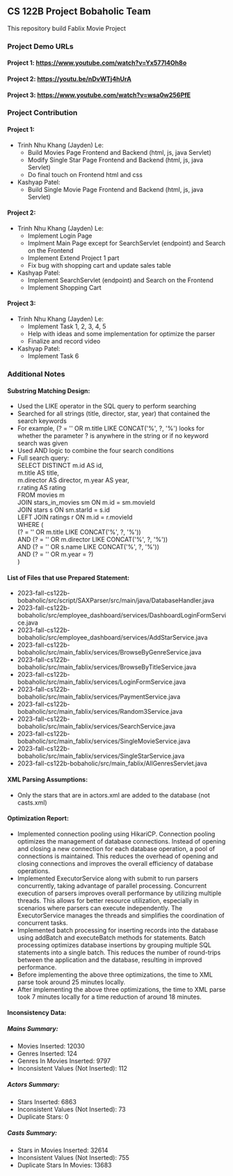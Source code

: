 ## CS 122B Project Bobaholic Team

This repository build Fablix Movie Project

### Project Demo URLs

#### Project 1: https://www.youtube.com/watch?v=Yx577l4Oh8o

#### Project 2: https://youtu.be/nDvWTj4hUrA

#### Project 3: https://www.youtube.com/watch?v=wsa0w256PfE

### Project Contribution

#### Project 1:

- Trinh Nhu Khang (Jayden) Le:
  - Build Movies Page Frontend and Backend (html, js, java Servlet)
  - Modify Single Star Page Frontend and Backend (html, js, java Servlet)
  - Do final touch on Frontend html and css
- Kashyap Patel:
  - Build Single Movie Page Frontend and Backend (html, js, java Servlet)

#### Project 2:

- Trinh Nhu Khang (Jayden) Le:
  - Implement Login Page
  - Implment Main Page except for SearchServlet (endpoint) and Search on the Frontend
  - Implement Extend Project 1 part
  - Fix bug with shopping cart and update sales table
- Kashyap Patel:
  - Implement SearchServlet (endpoint) and Search on the Frontend
  - Implement Shopping Cart
  
#### Project 3:

- Trinh Nhu Khang (Jayden) Le:
  - Implement Task 1, 2, 3, 4, 5
  - Help with ideas and some implementation for optimize the parser
  - Finalize and record video
- Kashyap Patel:
  - Implement Task 6

### Additional Notes

#### Substring Matching Design:

- Used the LIKE operator in the SQL query to perform searching
- Searched for all strings (title, director, star, year) that contained the search keywords
- For example, (? = '' OR m.title LIKE CONCAT('%', ?, '%') looks for whether the parameter ?
  is anywhere in the string or if no keyword search was given
- Used AND logic to combine the four search conditions
- Full search query:  
  SELECT DISTINCT m.id AS id,  
  m.title AS title,  
  m.director AS director,
  m.year AS year,  
  r.rating AS rating  
  FROM movies m  
  JOIN stars_in_movies sm ON m.id = sm.movieId  
  JOIN stars s ON sm.starId = s.id  
  LEFT JOIN ratings r ON m.id = r.movieId  
  WHERE (  
  (? = '' OR m.title LIKE CONCAT('%', ?, '%'))  
  AND (? = '' OR m.director LIKE CONCAT('%', ?, '%'))  
  AND (? = '' OR s.name LIKE CONCAT('%', ?, '%'))  
  AND (? = '' OR m.year = ?)  
  )

#### List of Files that use Prepared Statement:
- 2023-fall-cs122b-bobaholic/src/script/SAXParser/src/main/java/DatabaseHandler.java
- 2023-fall-cs122b-bobaholic/src/employee_dashboard/services/DashboardLoginFormService.java
- 2023-fall-cs122b-bobaholic/src/employee_dashboard/services/AddStarService.java
- 2023-fall-cs122b-bobaholic/src/main_fablix/services/BrowseByGenreService.java
- 2023-fall-cs122b-bobaholic/src/main_fablix/services/BrowseByTitleService.java
- 2023-fall-cs122b-bobaholic/src/main_fablix/services/LoginFormService.java
- 2023-fall-cs122b-bobaholic/src/main_fablix/services/PaymentService.java
- 2023-fall-cs122b-bobaholic/src/main_fablix/services/Random3Service.java
- 2023-fall-cs122b-bobaholic/src/main_fablix/services/SearchService.java
- 2023-fall-cs122b-bobaholic/src/main_fablix/services/SingleMovieService.java
- 2023-fall-cs122b-bobaholic/src/main_fablix/services/SingleStarService.java
- 2023-fall-cs122b-bobaholic/src/main_fablix/AllGenresServlet.java

#### XML Parsing Assumptions:
- Only the stars that are in actors.xml are added to the database (not casts.xml)
  
#### Optimization Report:

- Implemented connection pooling using HikariCP. Connection pooling optimizes the management
  of database connections. Instead of opening and closing a new connection for each database
  operation, a pool of connections is maintained. This reduces the overhead of opening and
  closing connections and improves the overall efficiency of database operations.
- Implemented ExecutorService along with submit to run parsers concurrently, taking advantage
  of parallel processing. Concurrent execution of parsers improves overall performance by
  utilizing multiple threads. This allows for better resource utilization, especially in
  scenarios where parsers can execute independently. The ExecutorService manages the threads
  and simplifies the coordination of concurrent tasks.
- Implemented batch processing for inserting records into the database using addBatch and
  executeBatch methods for statements. Batch processing optimizes database insertions by
  grouping multiple SQL statements into a single batch. This reduces the number of round-trips
  between the application and the database, resulting in improved performance.
- Before implementing the above three optimizations, the time to XML parse took around 25 minutes locally.
- After implementing the above three optimizations, the time to XML parse took 7 minutes locally
  for a time reduction of around 18 minutes.

#### Inconsistency Data:

##### Mains Summary:
- Movies Inserted: 12030
- Genres Inserted: 124
- Genres In Movies Inserted: 9797
- Inconsistent Values (Not Inserted): 112
##### Actors Summary:
- Stars Inserted: 6863
- Inconsistent Values (Not Inserted): 73
- Duplicate Stars: 0
##### Casts Summary:
- Stars in Movies Inserted: 32614
- Inconsistent Values (Not Inserted): 755
- Duplicate Stars In Movies: 13683
